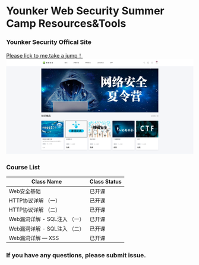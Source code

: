 # Younker Web Security Summer Camp Resources&Tools
### Younker Security Offical Site
[Please lick to me,take a jump！](https://app8sjskoei9465.pc.xiaoe-tech.com/index)
![233](https://raw.githubusercontent.com/YounkerSecuirty/SecurityCamp/master/images/233.png)
### Course List
Class Name | Class Status
-|-|
Web安全基础|已开课
HTTP协议详解 （一）|已开课
HTTP协议详解 （二）|已开课
Web漏洞详解 - SQL注入 （一）|已开课
Web漏洞详解 - SQL注入 （二）|已开课
Web漏洞详解 — XSS |已开课

### If you have any questions, please submit issue.
